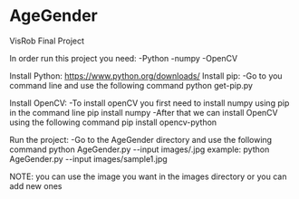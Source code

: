 # AgeGender
VisRob Final Project

In order run this project you need:
-Python
-numpy
-OpenCV

Install Python: https://www.python.org/downloads/
Install pip:
  -Go to you command line and use the following command
  python get-pip.py
  
Install OpenCV:
  -To install openCV you first need to install numpy using pip in the command line
  pip install numpy
  -After that we can install OpenCV using the following command
  pip install opencv-python
  

Run the project: 
-Go to the AgeGender directory and use the following command
python AgeGender.py --input images/<image>.jpg
example: python AgeGender.py --input images/sample1.jpg

NOTE: you can use the image you want in the images directory or you can add new ones
